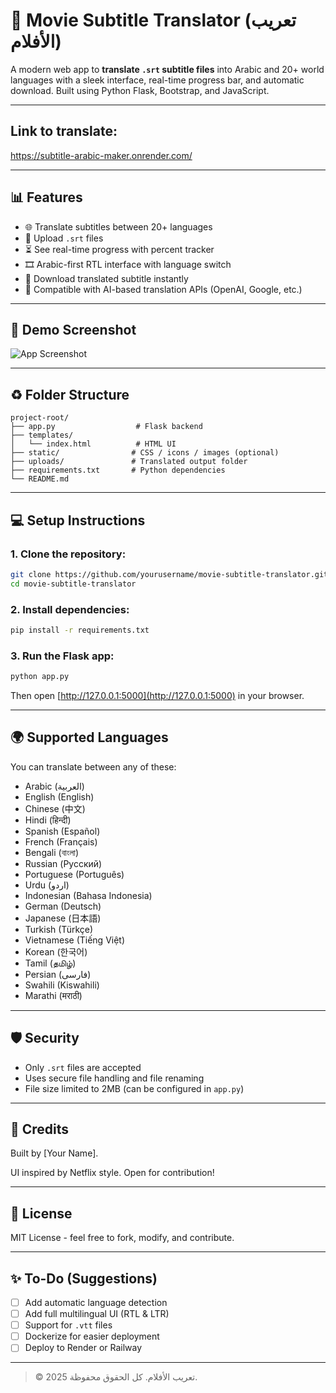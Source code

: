 # 🎥 Movie Subtitle Translator (تعريب الأفلام)

A modern web app to **translate `.srt` subtitle files** into Arabic and 20+ world languages with a sleek interface, real-time progress bar, and automatic download. Built using Python Flask, Bootstrap, and JavaScript.

---

## Link to translate:


https://subtitle-arabic-maker.onrender.com/

---

## 📊 Features

* 🌐 Translate subtitles between 20+ languages
* 📁 Upload `.srt` files
* ⏳ See real-time progress with percent tracker
* 🎞 Arabic-first RTL interface with language switch
* 🔄 Download translated subtitle instantly
* 🤝 Compatible with AI-based translation APIs (OpenAI, Google, etc.)

---

## 📆 Demo Screenshot

![App Screenshot](screenshots/demo.png)

---

## ♻ Folder Structure

```
project-root/
├── app.py                  # Flask backend
├── templates/
│   └── index.html          # HTML UI
├── static/                # CSS / icons / images (optional)
├── uploads/               # Translated output folder
├── requirements.txt       # Python dependencies
└── README.md
```

---

## 💻 Setup Instructions

### 1. Clone the repository:

```bash
git clone https://github.com/yourusername/movie-subtitle-translator.git
cd movie-subtitle-translator
```

### 2. Install dependencies:

```bash
pip install -r requirements.txt
```

### 3. Run the Flask app:

```bash
python app.py
```

Then open [http://127.0.0.1:5000](http://127.0.0.1:5000) in your browser.

---

## 🌍 Supported Languages

You can translate between any of these:

* Arabic (العربية)
* English (English)
* Chinese (中文)
* Hindi (हिन्दी)
* Spanish (Español)
* French (Français)
* Bengali (বাংলা)
* Russian (Русский)
* Portuguese (Português)
* Urdu (اردو)
* Indonesian (Bahasa Indonesia)
* German (Deutsch)
* Japanese (日本語)
* Turkish (Türkçe)
* Vietnamese (Tiếng Việt)
* Korean (한국어)
* Tamil (தமிழ்)
* Persian (فارسی)
* Swahili (Kiswahili)
* Marathi (मराठी)

---

## 🛡 Security

* Only `.srt` files are accepted
* Uses secure file handling and file renaming
* File size limited to 2MB (can be configured in `app.py`)

---

## 🎉 Credits

Built by \[Your Name].

UI inspired by Netflix style. Open for contribution!

---

## 🌟 License

MIT License - feel free to fork, modify, and contribute.

---

## ✨ To-Do (Suggestions)

* [ ] Add automatic language detection
* [ ] Add full multilingual UI (RTL & LTR)
* [ ] Support for `.vtt` files
* [ ] Dockerize for easier deployment
* [ ] Deploy to Render or Railway

---

> © 2025 تعريب الأفلام. كل الحقوق محفوظة.
